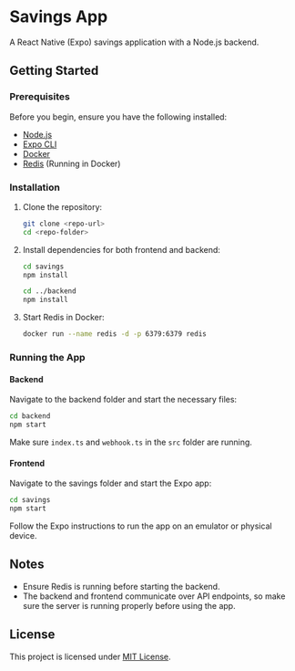 # Savings App

A React Native (Expo) savings application with a Node.js backend.

## Getting Started

### Prerequisites
Before you begin, ensure you have the following installed:
- [Node.js](https://nodejs.org/)
- [Expo CLI](https://docs.expo.dev/get-started/installation/)
- [Docker](https://www.docker.com/)
- [Redis](https://redis.io/) (Running in Docker)

### Installation

1. Clone the repository:
   ```sh
   git clone <repo-url>
   cd <repo-folder>
   ```

2. Install dependencies for both frontend and backend:
   ```sh
   cd savings
   npm install
   ```
   ```sh
   cd ../backend
   npm install
   ```

3. Start Redis in Docker:
   ```sh
   docker run --name redis -d -p 6379:6379 redis
   ```

### Running the App

#### Backend
Navigate to the backend folder and start the necessary files:
```sh
cd backend
npm start
```
Make sure `index.ts` and `webhook.ts` in the `src` folder are running.

#### Frontend
Navigate to the savings folder and start the Expo app:
```sh
cd savings
npm start
```
Follow the Expo instructions to run the app on an emulator or physical device.

## Notes
- Ensure Redis is running before starting the backend.
- The backend and frontend communicate over API endpoints, so make sure the server is running properly before using the app.

## License
This project is licensed under [MIT License](LICENSE).

